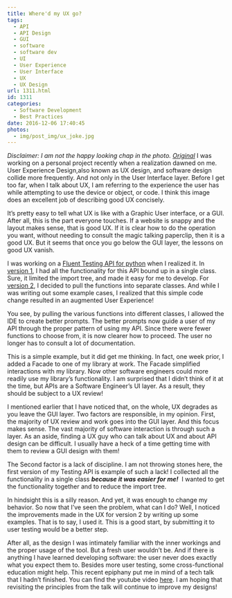 ```yaml
---
title: Where'd my UX go?
tags:
  - API
  - API Design
  - GUI
  - software
  - software dev
  - UI
  - User Experience
  - User Interface
  - UX
  - UX Design
url: 1311.html
id: 1311
categories:
  - Software Development
  - Best Practices
date: 2016-12-06 17:40:45
photos:
  - img/post_img/ux_joke.jpg
---
```


_Disclaimer: I am not the happy looking chap in the photo. [Original](http://i.imgur.com/9LqhOl3.jpg)_ I was working on a personal project recently when a realization dawned on me. User Experience Design,also known as UX design, and software design collide more frequently. And not only in the User Interface layer. Before I get too far, when I talk about UX, I am referring to the experience the user has while attempting to use the device or object, or code. I think this image does an excellent job of describing good UX concisely.

It’s pretty easy to tell what UX is like with a Graphic User interface, or a GUI. After all, this is the part everyone touches. If a website is snappy and the layout makes sense, that is good UX. If it is clear how to do the operation you want, without needing to consult the magic talking paperclip, then it is a good UX. But it seems that once you go below the GUI layer, the lessons on good UX vanish.

I was working on a [Fluent Testing API for python](https://github.com/djscheuf/FluentPyTestAPI) when I realized it. In [version 1](https://github.com/djscheuf/FluentPyTestAPI/tree/master/DeclareATest/v1), I had all the functionality for this API bound up in a single class. Sure, it limited the import tree, and made it easy for me to develop. For [version 2](https://github.com/djscheuf/FluentPyTestAPI/tree/master/DeclareATest/v2), I decided to pull the functions into separate classes. And while I was writing out some example cases, I realized that this simple code change resulted in an augmented User Experience!

You see, by pulling the various functions into different classes, I allowed the IDE to create better prompts. The better prompts now guide a user of my API through the proper pattern of using my API. Since there were fewer functions to choose from, it is now clearer how to proceed. The user no longer has to consult a lot of documentation.

This is a simple example, but it did get me thinking. In fact, one week prior, I added a Facade to one of my library at work. The Facade simplified interactions with my library. Now other software engineers could more readily use my library’s functionality. I am surprised that I didn’t think of it at the time, but APIs are a Software Engineer’s UI layer. As a result, they should be subject to a UX review!

I mentioned earlier that I have noticed that, on the whole, UX degrades as you leave the GUI layer. Two factors are responsible, in my opinion. First, the majority of UX review and work goes into the GUI layer. And this focus makes sense. The vast majority of software interaction is through such a layer. As an aside, finding a UX guy who can talk about UX and about API design can be difficult. I usually have a heck of a time getting time with them to review a GUI design with them!

The Second factor is a lack of discipline. I am not throwing stones here, the first version of my Testing API is example of such a lack! I collected all the functionality in a single class **_because it was easier for me!_**  I wanted to get the functionality together and to reduce the import tree.

In hindsight this is a silly reason. And yet, it was enough to change my behavior. So now that I’ve seen the problem, what can I do? Well, I noticed the improvements made in the UX for version 2 by writing up some examples. That is to say, I used it. This is a good start, by submitting it to user testing would be a better step.

After all, as the design I was intimately familiar with the inner workings and the proper usage of the tool. But a fresh user wouldn’t be. And if there is anything I have learned developing software: the user never does exactly what you expect them to. Besides more user testing, some cross-functional education might help. This recent epiphany put me in mind of a tech talk that I hadn’t finished. You can find the youtube video [here](https://www.youtube.com/watch?v=aAb7hSCtvGw). I am hoping that revisiting the principles from the talk will continue to improve my designs!
